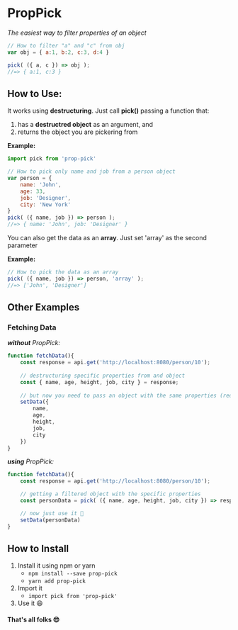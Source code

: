 # PropPick

*The easiest way to filter properties of an object*

```js
// How to filter "a" and "c" from obj
var obj = { a:1, b:2, c:3, d:4 }

pick( ({ a, c }) => obj );
//=> { a:1, c:3 }
```

## How to Use:
It works using **destructuring**. Just call **pick()** passing a function that:
1. has a **destructred object** as an argument, and
2. returns the object you are pickering from

**Example:**
```js
import pick from 'prop-pick'

// How to pick only name and job from a person object
var person = {
    name: 'John',
    age: 33,
    job: 'Designer',
    city: 'New York'
}
pick( ({ name, job }) => person );
//=> { name: 'John', job: 'Designer' }
```

You can also get the data as an **array**. Just set 'array' as the second parameter

**Example:**
```js
// How to pick the data as an array
pick( ({ name, job }) => person, 'array' );
//=> ['John', 'Designer']
```

## Other Examples
### Fetching Data
***without** PropPick:*
```js
function fetchData(){
    const response = api.get('http://localhost:8080/person/10');
    
    // destructuring specific properties from and object
    const { name, age, height, job, city } = response;
    
    // but now you need to pass an object with the same properties (redundancy 😩)
    setData({
        name,
        age,
        height,
        job,
        city
    })
}
```

***using** PropPick:*
```js
function fetchData(){
    const response = api.get('http://localhost:8080/person/10');

    // getting a filtered object with the specific properties
    const personData = pick( ({ name, age, height, job, city }) => response )

    // now just use it 🤗
    setData(personData)
}
```

## How to Install
1. Install it using npm or yarn
    - ``npm install --save prop-pick``
    - ``yarn add prop-pick``
2. Import it
    - ``import pick from 'prop-pick'``
2. Use it 😄

#### That's all folks 😎